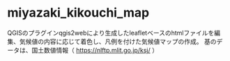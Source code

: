 # miyazaki_kikouchi_map
QGISのプラグインqgis2webにより生成したleafletベースのhtmlファイルを編集、気候値の内容に応じて着色し、凡例を付けた気候値マップの作成。
基のデータは、国土数値情報（ https://nlftp.mlit.go.jp/ksj/ ）


